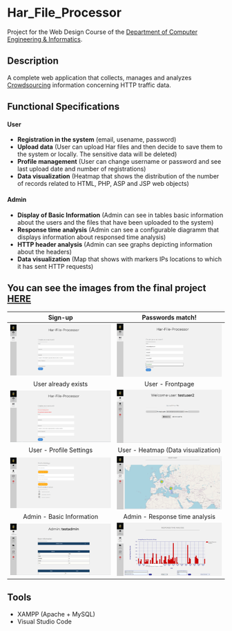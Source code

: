 # Har_File_Processor

Project for the Web Design Course of the [Department of Computer Engineering & Informatics](https://www.ceid.upatras.gr/en).


## Description
A complete web application that collects, manages and
analyzes [Crowdsourcing](https://www.investopedia.com/terms/c/crowdsourcing.asp) information concerning HTTP traffic data.

## Functional Specifications

#### User

- **Registration in the system** (email, usename, password)
- **Upload data** (User can upload Har files and then decide to save them to the system or locally. The sensitive data will be deleted)
- **Profile management** (User can change username or password and see last upload date and number of registrations)
- **Data visualization** (Heatmap that shows the distribution of the number of records related to HTML, PHP, ASP and JSP web objects)

#### Admin
- **Display of Basic Information** (Admin can see in tables basic information about the users and the files that have been uploaded to the system)
- **Response time analysis** (Admin can see a configurable diagramm that displays information about responsed time analysis)
- **HTTP header analysis** (Admin can see graphs depicting information about the headers)
- **Data visualization** (Map that shows with markers IPs locations to which it has sent HTTP requests)

## You can see the images from the final project [HERE](https://github.com/karavokyrismichail/WEB---Har_File_Processor/tree/main/photos)

Sign-up             |  Passwords match!
:-------------------------:|:-------------------------:
![](https://github.com/karavokyrismichail/WEB---Har_File_Processor/blob/main/photos/Screenshot_1.png)  |  ![](https://github.com/karavokyrismichail/WEB---Har_File_Processor/blob/main/photos/Screenshot_3.png)
User already exists            |  User - Frontpage
![](https://github.com/karavokyrismichail/WEB---Har_File_Processor/blob/main/photos/Screenshot_4.png)  |  ![](https://github.com/karavokyrismichail/WEB---Har_File_Processor/blob/main/photos/Screenshot_5.png)
User - Profile Settings    |  User - Heatmap (Data visualization)
![](https://github.com/karavokyrismichail/WEB---Har_File_Processor/blob/main/photos/Screenshot_6.png)  |  ![](https://github.com/karavokyrismichail/WEB---Har_File_Processor/blob/main/photos/Screenshot_7.png)
Admin - Basic Information   |  Admin - Response time analysis
![](https://github.com/karavokyrismichail/WEB---Har_File_Processor/blob/main/photos/Screenshot_8.png)  |  ![](https://github.com/karavokyrismichail/WEB---Har_File_Processor/blob/main/photos/Screenshot_9.png)


## Tools

- XAMPP (Apache + MySQL)
- Visual Studio Code
